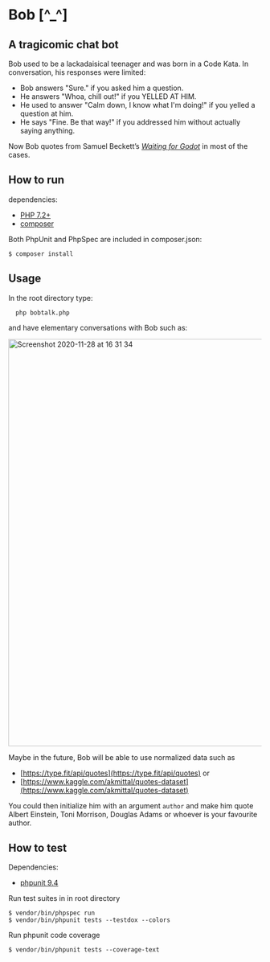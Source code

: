 # Bob [^_^]
## A tragicomic chat bot
Bob used to be a lackadaisical teenager and was born in a Code Kata.
In conversation, his responses were limited:
* Bob answers "Sure." if you asked him a question.
* He answers "Whoa, chill out!" if you YELLED AT HIM.
* He used to answer "Calm down, I know what I'm doing!" if you yelled a question at him.
* He says "Fine. Be that way!" if you addressed him without actually saying anything.

Now Bob quotes from Samuel Beckett’s [<em>Waiting for Godot</em>](https://en.wikipedia.org/wiki/Waiting_for_Godot) in most of the cases.

## How to run
dependencies:

* [PHP 7.2+](http://php.net/downloads.php)
* [composer](https://getcomposer.org/)

Both PhpUnit and PhpSpec are included in composer.json:
```
$ composer install
```

## Usage
In the root directory type:
      
      php bobtalk.php

and have elementary conversations with Bob such as:

<img width="810" alt="Screenshot 2020-11-28 at 16 31 34" src="https://user-images.githubusercontent.com/23189414/100519284-4ad18580-3197-11eb-85e6-d3c917f19699.png">

Maybe in the future, Bob will be able to use normalized data such as 
* [https://type.fit/api/quotes](https://type.fit/api/quotes) or
* [https://www.kaggle.com/akmittal/quotes-dataset](https://www.kaggle.com/akmittal/quotes-dataset)

You could then initialize him with an argument `author` and make him quote Albert Einstein, Toni Morrison, Douglas Adams or whoever is your favourite author.

## How to test
Dependencies:

* [phpunit 9.4](https://phpunit.de/getting-started/phpunit-9.html)

Run test suites in in root directory
```
$ vendor/bin/phpspec run
$ vendor/bin/phpunit tests --testdox --colors
```
Run phpunit code coverage
```
$ vendor/bin/phpunit tests --coverage-text
```
